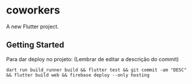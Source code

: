 # coworkers

A new Flutter project.

## Getting Started
Para dar deploy no projeto: (Lembrar de editar a descrição do commit)

```
dart run build_runner build && flutter test && git commit -am "DESC" && flutter build web && firebase deploy --only hosting
```